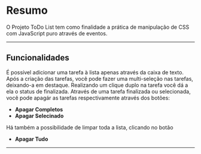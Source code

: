 # Resumo

O Projeto ToDo List tem como finalidade a prática de manipulação de CSS com JavaScript puro através de eventos.

___

## Funcionalidades

É possível adicionar uma tarefa à lista apenas através da caixa de texto.
Após a criação das tarefas, você pode fazer uma multi-seleção nas tarefas, deixando-a em destaque.
Realizando um clique duplo na tarefa você dá a ela o status de finalizada.
Através de uma tarefa finalizada ou selecionada, você pode apagár as tarefas respectivamente através dos botões:
* <strong>Apagar Completos</strong>
* <strong>Apagar Selecinado</strong>

Há também a possibilidade de limpar toda a lista, clicando no botão
* <strong>Apagar Tudo</strong>
___
